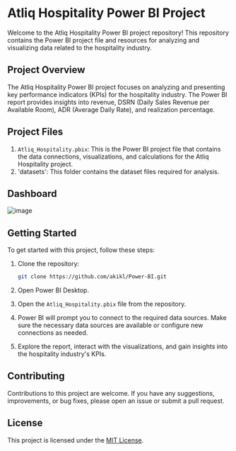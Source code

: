 # Atliq Hospitality Power BI Project

Welcome to the Atliq Hospitality Power BI project repository! This repository contains the Power BI project file and resources for analyzing and visualizing data related to the hospitality industry.

## Project Overview

The Atliq Hospitality Power BI project focuses on analyzing and presenting key performance indicators (KPIs) for the hospitality industry. The Power BI report provides insights into revenue, DSRN (Daily Sales Revenue per Available Room), ADR (Average Daily Rate), and realization percentage.

## Project Files

1. `Atliq_Hospitality.pbix`: This is the Power BI project file that contains the data connections, visualizations, and calculations for the Atliq Hospitality project.
2. 'datasets': This folder contains the dataset files required for analysis.
## Dashboard
![image](https://github.com/akikl/Power-BI-/assets/57595385/139ef4d5-e9b2-4bbe-9972-266c6b5bf0ca)

## Getting Started

To get started with this project, follow these steps:

1. Clone the repository:

    ```bash
    git clone https://github.com/akikl/Power-BI.git
    ```

2. Open Power BI Desktop.

3. Open the `Atliq_Hospitality.pbix` file from the repository.

4. Power BI will prompt you to connect to the required data sources. Make sure the necessary data sources are available or configure new connections as needed.

5. Explore the report, interact with the visualizations, and gain insights into the hospitality industry's KPIs.

## Contributing

Contributions to this project are welcome. If you have any suggestions, improvements, or bug fixes, please open an issue or submit a pull request.

## License

This project is licensed under the [MIT License](LICENSE).
